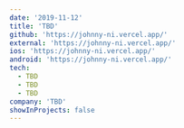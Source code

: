 ```yaml
---
date: '2019-11-12'
title: 'TBD'
github: 'https://johnny-ni.vercel.app/'
external: 'https://johnny-ni.vercel.app/'
ios: 'https://johnny-ni.vercel.app/'
android: 'https://johnny-ni.vercel.app/'
tech:
  - TBD
  - TBD
  - TBD
company: 'TBD'
showInProjects: false
---
```

